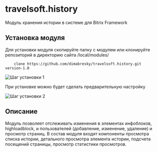 # travelsoft.history
Модуль хранения истории в системе для Bitrix Framework

## Установка модуля
Для установки модуля скопируйте папку с модулем или клонируйте репозиторий 
в директорию сайта /local/modules/
```
    clone https://github.com/dimabresky/travelsoft.history.git version-1.0
```
![Шаг установки 1](https://github.com/dimabresky/travelsoft.currency/raw/version-1.0/img/img1.png)

При установке можно будет сделать предварительную настройку

![Шаг установки 2](https://github.com/dimabresky/travelsoft.currency/raw/version-1.0/img/img2.png)

## Описание
Модуль позволяет отслеживать изменения в элементах инфоблоков, highloadblock,
и пользователей (добавление, изменение, удаление) и просмотр страниц.
В состав модуля входят компоненты просмотра списка истории, детального просмотра элемента истории,
подсчета посещений страницы, просмотр статистики просмотров.